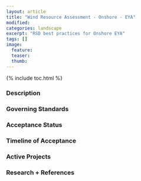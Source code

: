 ```yaml
---
layout: article
title: "Wind Resource Assessment - Onshore - EYA"
modified:
categories: landscape
excerpt: "RSD best practices for Onshore EYA"
tags: []
image:
  feature:
  teaser:
  thumb:
---
```

{% include toc.html %}
### Description
### Governing Standards
### Acceptance Status
### Timeline of Acceptance
### Active Projects
### Research + References

